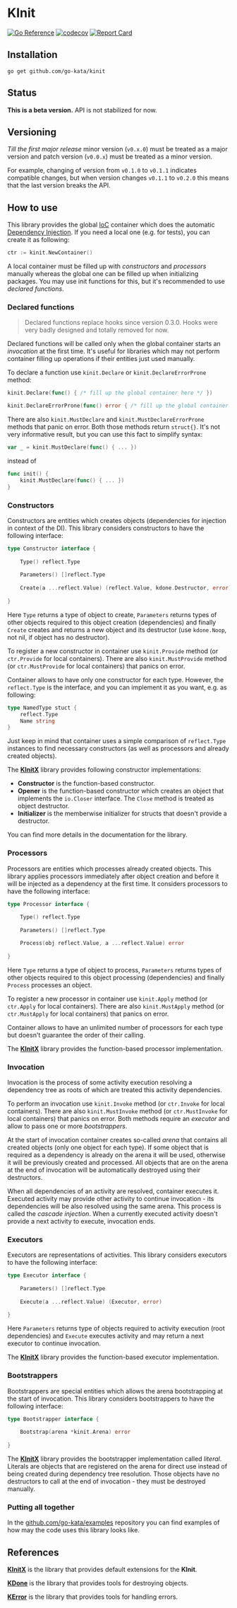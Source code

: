 # KInit

[![Go Reference](https://pkg.go.dev/badge/github.com/go-kata/kinit.svg)](https://pkg.go.dev/github.com/go-kata/kinit)
[![codecov](https://codecov.io/gh/go-kata/kinit/branch/master/graph/badge.svg?token=NBFR4LKON8)](https://codecov.io/gh/go-kata/kinit)
[![Report Card](https://goreportcard.com/badge/github.com/go-kata/kinit)](https://goreportcard.com/report/github.com/go-kata/kinit)

## Installation

`go get github.com/go-kata/kinit`

## Status

**This is a beta version.** API is not stabilized for now.

## Versioning

*Till the first major release* minor version (`v0.x.0`) must be treated as a major version
and patch version (`v0.0.x`) must be treated as a minor version.

For example, changing of version from `v0.1.0` to `v0.1.1` indicates compatible changes,
but when version changes `v0.1.1` to `v0.2.0` this means that the last version breaks the API.

## How to use

This library provides the global [IoC](https://en.wikipedia.org/wiki/Inversion_of_control) container which does
the automatic [Dependency Injection](https://en.wikipedia.org/wiki/Dependency_injection). If you need a local one
(e.g. for tests), you can create it as following:

```go
ctr := kinit.NewContainer()
```

A local container must be filled up with *constructors* and *processors* manually whereas the global one
can be filled up when initializing packages. You may use init functions for this, but it's recommended
to use *declared functions*.

### Declared functions

> Declared functions replace hooks since version 0.3.0. Hooks were very badly designed and totally removed for now.

Declared functions will be called only when the global container starts an *invocation* at the first time.
It's useful for libraries which may not perform container filling up operations if their entities just used manually.

To declare a function use `kinit.Declare` or `kinit.DeclareErrorProne` method:

```go
kinit.Declare(func() { /* fill up the global container here */ })

kinit.DeclareErrorProne(func() error { /* fill up the global container here with returning error if occurred */ })
```

There are also `kinit.MustDeclare` and `kinit.MustDeclareErrorProne` methods that panic on error. Both those methods
return `struct{}`. It's not very informative result, but you can use this fact to simplify syntax:

```go
var _ = kinit.MustDeclare(func() { ... })
```

instead of

```go
func init() {
	kinit.MustDeclare(func() { ... })
}
```

### Constructors

Constructors are entities which creates objects (dependencies for injection in context of the DI). This library
considers constructors to have the following interface:

```go
type Constructor interface {
	
	Type() reflect.Type
	
	Parameters() []reflect.Type
	
	Create(a ...reflect.Value) (reflect.Value, kdone.Destructor, error)
	
}
```

Here `Type` returns a type of object to create, `Parameters` returns types of other objects required to this
object creation (dependencies) and finally `Create` creates and returns a new object and its destructor (use
`kdone.Noop`, not nil, if object has no destructor).

To register a new constructor in container use `kinit.Provide` method (or `ctr.Provide` for local containers).
There are also `kinit.MustProvide` method (or `ctr.MustProvide` for local containers) that panics on error.

Container allows to have only one constructor for each type. However, the `reflect.Type` is the interface, and
you can implement it as you want, e.g. as following:

```go
type NamedType stuct {
	reflect.Type
	Name string
}
```

Just keep in mind that container uses a simple comparison of `reflect.Type` instances to find necessary constructors
(as well as processors and already created objects).

The **[KInitX](https://github.com/go-kata/kinitx)** library provides following constructor implementations:

* **Constructor** is the function-based constructor.
* **Opener** is the function-based constructor which creates an object that implements the `io.Closer` interface.
  The `Close` method is treated as object destructor.
* **Initializer** is the memberwise initializer for structs that doesn't provide a destructor.

You can find more details in the documentation for the library.

### Processors

Processors are entities which processes already created objects. This library applies processors immediately after
object creation and before it will be injected as a dependency at the first time. It considers processors to have
the following interface:

```go
type Processor interface {
	
	Type() reflect.Type
	
	Parameters() []reflect.Type

	Process(obj reflect.Value, a ...reflect.Value) error
	
}
```

Here `Type` returns a type of object to process, `Parameters` returns types of other objects required to this
object processing (dependencies) and finally `Process` processes an object.

To register a new processor in container use `kinit.Apply` method (or `ctr.Apply` for local containers).
There are also `kinit.MustApply` method (or `ctr.MustApply` for local containers) that panics on error.

Container allows to have an unlimited number of processors for each type but doesn't guarantee the order of their
calling.

The **[KInitX](https://github.com/go-kata/kinitx)** library provides the function-based processor implementation.

### Invocation

Invocation is the process of some activity execution resolving a dependency tree as roots of which are treated
this activity dependencies.

To perform an invocation use `kinit.Invoke` method (or `ctr.Invoke` for local containers). There are also
`kinit.MustInvoke` method (or `ctr.MustInvoke` for local containers) that panics on error. Both methods
require an *executor* and allow to pass one or more *bootstrappers*.

At the start of invocation container creates so-called *arena* that contains all created objects (only one object
for each type). If some object that is required as a dependency is already on the arena it will be used, otherwise
it will be previously created and processed. All objects that are on the arena at the end of invocation will be
automatically destroyed using their destructors.

When all dependencies of an activity are resolved, container executes it. Executed activity may provide other
activity to continue invocation - its dependencies will be also resolved using the same arena. This process is
called the *cascade injection*. When a currently executed activity doesn't provide a next activity to execute,
invocation ends.

### Executors

Executors are representations of activities. This library considers executors to have the following interface:

```go
type Executor interface {
	
	Parameters() []reflect.Type
	
	Execute(a ...reflect.Value) (Executor, error)
	
}
```

Here `Parameters` returns type of objects required to activity execution (root dependencies) and `Execute` executes
activity and may return a next executor to continue invocation.

The **[KInitX](https://github.com/go-kata/kinitx)** library provides the function-based executor implementation.

### Bootstrappers

Bootstrappers are special entities which allows the arena bootstrapping at the start of invocation. This library
considers bootstrappers to have the following interface:

```go
type Bootstrapper interface {
	
	Bootstrap(arena *kinit.Arena) error
	
}
```

The **[KInitX](https://github.com/go-kata/kinitx)** library provides the bootstrapper implementation called *literal*.
Literals are objects that are registered on the arena for direct use instead of being created during dependency tree
resolution. Those objects have no destructors to call at the end of invocation - they must be destroyed manually.

### Putting all together

In the [github.com/go-kata/examples](https://github.com/go-kata/examples) repository you can find examples of how may
the code uses this library looks like.

## References

**[KInitX](https://github.com/go-kata/kinitx)** is the library that provides default extensions for the **KInit**.

**[KDone](https://github.com/go-kata/kdone)** is the library that provides tools for destroying objects.

**[KError](https://github.com/go-kata/kerror)** is the library that provides tools for handling errors.
